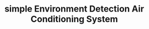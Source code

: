 ---
layout: page
title: simple Environment Detection Air Conditioning System
description: An AIoT project based on microbit and Raspberry Pi
img: assets/img/projects/simple-Environment-Detection-Air-Conditioning-System.png
redirect: https://github.com/xxayt/simple-Environment-Detection-Air-Conditioning-System
importance: 3
category: team
---